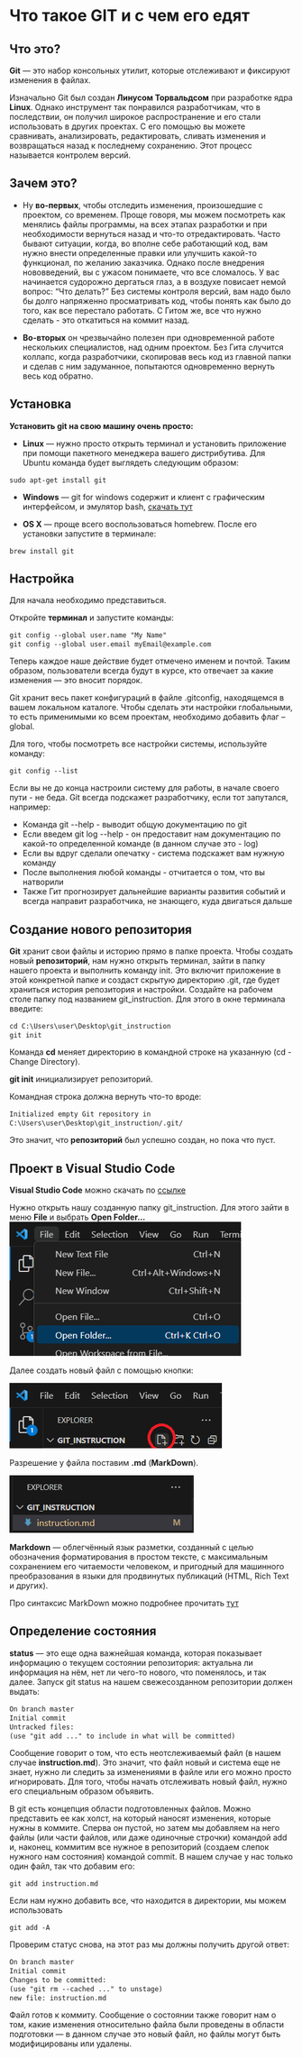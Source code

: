 # Что такое GIT и с чем его едят
## Что это?
**Git** — это набор консольных утилит, которые отслеживают и фиксируют изменения в файлах.

Изначально Git был создан **Линусом Торвальдсом** при разработке ядра **Linux**. Однако инструмент так понравился разработчикам, что в последствии, он получил широкое распространение и его стали использовать в других проектах. С его помощью вы можете сравнивать, анализировать, редактировать, сливать изменения и возвращаться назад к последнему сохранению. Этот процесс называется контролем версий.

## Зачем это?
* Ну **во-первых**, чтобы отследить изменения, произошедшие с проектом, со временем. Проще говоря, мы можем посмотреть как менялись файлы программы, на всех этапах разработки и при необходимости вернуться назад и что-то отредактировать. Часто бывают ситуации, когда, во вполне себе работающий код, вам нужно внести определенные правки или улучшить какой-то функционал, по желанию заказчика. Однако после внедрения нововведений, вы с ужасом понимаете, что все сломалось. У вас начинается судорожно дергаться глаз, а в воздухе повисает немой вопрос: “Что делать?” Без системы контроля версий, вам надо было бы долго напряженно просматривать код, чтобы понять как было до того, как все перестало работать. С Гитом же, все что нужно сделать - это откатиться на коммит назад.

* **Во-вторых** он чрезвычайно полезен при одновременной работе нескольких специалистов, над одним проектом. Без Гита случится коллапс, когда разработчики, скопировав весь код из главной папки и сделав с ним задуманное, попытаются одновременно вернуть весь код обратно.

## Установка
**Установить git на свою машину очень просто:**
* **Linux** — нужно просто открыть терминал и установить приложение при помощи пакетного менеджера вашего дистрибутива. Для Ubuntu команда будет выглядеть следующим образом:
```ch
sudo apt-get install git
```

* **Windows** — git for windows содержит и клиент с графическим интерфейсом, и эмулятор bash,
[скачать тут](https://git-scm.com/download/win)

* **OS X** — проще всего воспользоваться homebrew. После его установки запустите в терминале:
```ch
brew install git
```
## Настройка
Для начала необходимо представиться.

Откройте **терминал** и запустите команды:
```ch
git config --global user.name "My Name"
git config --global user.email myEmail@example.com
```
Теперь каждое наше действие будет отмечено именем и почтой. Таким образом, пользователи всегда будут в курсе, кто отвечает за какие изменения — это вносит порядок.

Git хранит весь пакет конфигураций в файле .gitconfig, находящемся в вашем локальном каталоге. Чтобы сделать эти настройки глобальными, то есть применимыми ко всем проектам, необходимо добавить флаг –global.

Для того, чтобы посмотреть все настройки системы, используйте команду:
```ch
git config --list
```

Если вы не до конца настроили систему для работы, в начале своего пути - не беда. Git всегда подскажет разработчику, если тот запутался, например:

* Команда git --help - выводит общую документацию по git
* Если введем git log --help - он предоставит нам документацию по какой-то определенной команде (в данном случае это - log)
* Если вы вдруг сделали опечатку - система подскажет вам нужную команду
* После выполнения любой команды - отчитается о том, что вы натворили
* Также Гит прогнозирует дальнейшие варианты развития событий и всегда направит разработчика, не знающего, куда двигаться дальше

## Создание нового репозитория

**Git** хранит свои файлы и историю прямо в папке проекта. Чтобы создать новый **репозиторий**, нам нужно открыть терминал, зайти в папку нашего проекта и выполнить команду init. Это включит приложение в этой конкретной папке и создаст скрытую директорию .git, где будет храниться история репозитория и настройки.
Создайте на рабочем столе папку под названием git_instruction. Для этого в окне терминала введите:
```ch
cd C:\Users\user\Desktop\git_instruction
git init
```
Команда **cd** меняет директорию в командной строке на указанную (cd - Change Directory).

**git init** инициализирует репозиторий.

Командная строка должна вернуть что-то вроде:
```ch
Initialized empty Git repository in C:\Users\user\Desktop\git_instruction/.git/
```

Это значит, что **репозиторий** был успешно создан, но пока что пуст.

## Проект в Visual Studio Code
**Visual Studio Code** можно скачать по [ссылке](https://code.visualstudio.com)

Нужно открыть нашу созданную папку git_instruction.
Для этого зайти в меню **File** и выбрать **Open Folder...**
![alt text](open_folder.png)

Далее создать новый файл с помощью кнопки:

![alt text](new_file.png)

Разрешение у файла поставим **.md** (**MarkDown**).

![alt text](file_name.png)

**Markdown** — облегчённый язык разметки, созданный с целью обозначения форматирования в простом тексте, с максимальным сохранением его читаемости человеком, и пригодный для машинного преобразования в языки для продвинутых публикаций (HTML, Rich Text и других).

Про синтаксис MarkDown можно подробнее прочитать [тут](https://stifell.github.io/ru/post/markdown/)

## Определение состояния
**status** — это еще одна важнейшая команда, которая показывает информацию о текущем состоянии репозитория: актуальна ли информация на нём, нет ли чего-то нового, что поменялось, и так далее. Запуск git status на нашем свежесозданном репозитории должен выдать:
```ch
On branch master
Initial commit
Untracked files:
(use "git add ..." to include in what will be committed)
```

Сообщение говорит о том, что есть неотслеживаемый файл (в нашем случае **instruction.md**). Это значит, что файл новый и система еще не знает, нужно ли следить за изменениями в файле или его можно просто игнорировать. Для того, чтобы начать отслеживать новый файл, нужно его специальным образом объявить.

В git есть концепция области подготовленных файлов. Можно представить ее как холст, на который наносят изменения, которые нужны в коммите. Сперва он пустой, но затем мы добавляем на него файлы (или части файлов, или даже одиночные строчки) командой add и, наконец, коммитим все нужное в репозиторий (создаем слепок нужного нам состояния) командой commit.
В нашем случае у нас только один файл, так что добавим его:

```ch
git add instruction.md
```
Если нам нужно добавить все, что находится в директории, мы можем использовать
```ch
git add -A
```
Проверим статус снова, на этот раз мы должны получить другой ответ:
```ch
On branch master
Initial commit
Changes to be committed:
(use "git rm --cached ..." to unstage)
new file: instruction.md
```

Файл готов к коммиту. Сообщение о состоянии также говорит нам о том, какие изменения относительно файла были проведены в области подготовки — в данном случае это новый файл, но файлы могут быть модифицированы или удалены.






















